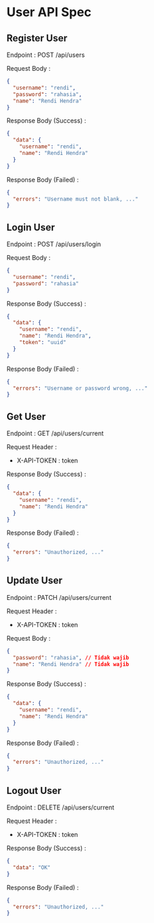 # User API Spec

## Register User

Endpoint : POST /api/users

Request Body :

```json
{
  "username": "rendi",
  "password": "rahasia",
  "name": "Rendi Hendra"
}
```

Response Body (Success) :

```json
{
  "data": {
    "username": "rendi",
    "name": "Rendi Hendra"
  }
}
```

Response Body (Failed) :

```json
{
  "errors": "Username must not blank, ..."
}
```

## Login User

Endpoint : POST /api/users/login

Request Body :

```json
{
  "username": "rendi",
  "password": "rahasia"
}
```

Response Body (Success) :

```json
{
  "data": {
    "username": "rendi",
    "name": "Rendi Hendra",
    "token": "uuid"
  }
}
```

Response Body (Failed) :

```json
{
  "errors": "Username or password wrong, ..."
}
```

## Get User

Endpoint : GET /api/users/current

Request Header :

- X-API-TOKEN : token

Response Body (Success) :

```json
{
  "data": {
    "username": "rendi",
    "name": "Rendi Hendra"
  }
}
```

Response Body (Failed) :

```json
{
  "errors": "Unauthorized, ..."
}
```

## Update User

Endpoint : PATCH /api/users/current

Request Header :

- X-API-TOKEN : token

Request Body :

```json
{
  "password": "rahasia", // Tidak wajib
  "name": "Rendi Hendra" // Tidak wajib
}
```

Response Body (Success) :

```json
{
  "data": {
    "username": "rendi",
    "name": "Rendi Hendra"
  }
}
```

Response Body (Failed) :

```json
{
  "errors": "Unauthorized, ..."
}
```

## Logout User

Endpoint : DELETE /api/users/current

Request Header :

- X-API-TOKEN : token

Response Body (Success) :

```json
{
  "data": "OK"
}
```

Response Body (Failed) :

```json
{
  "errors": "Unauthorized, ..."
}
```
